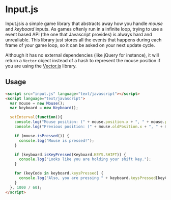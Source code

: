 # Input.js

Input.jsis a simple game library that abstracts away how you handle _mouse_ and _keyboard_ inputs. As games oftenly run in a infinite loop, trying to use a event based API (the one that Javascript provides) is always hard and unrealiable. This library just stores all the events that happens during each frame of your game loop, so it can be asked on your next update cycle.

Although it has no external dependencies (like jQuery for instance), it will return a `Vector` object instead of a hash to represent the mouse position if you are using the [Vector.js](http://github.com/reu/vector.js) library.

## Usage

```html
<script src="input.js" language="text/javascript"></script>
<script language="text/javascript">
  var mouse = new Mouse();
  var keyboard = new Keyboard();

  setInterval(function(){
    console.log("Mouse position: (" + mouse.position.x + ", " + mouse.position.y + ")");
    console.log("Previous position: (" + mouse.oldPosition.x + ", " + mouse.oldPosition.y + ")");

    if (mouse.isPressed()) {
      console.log("Mouse is pressed!");
    }

    if (keyboard.isKeyPressed(Keyboard.KEYS.SHIFT)) {
      console.log("Looks like you are holding your shift key.");
    }

    for (keyCode in keyboard.keysPressed) {
      console.log("Also, you are pressing " + keyboard.keysPressed[keyCode]);
    }
  }, 1000 / 60);
</script>
```
